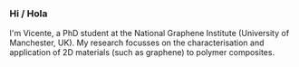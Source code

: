 ### Hi / Hola

I'm Vicente, a PhD student at the National Graphene Institute (University of Manchester, UK). My research focusses on the characterisation and application of 2D materials (such as graphene) to polymer composites.



<!--
**vinceyvincey/vinceyvincey** is a ✨ _special_ ✨ repository because its `README.md` (this file) appears on your GitHub profile.

Here are some ideas to get you started:

- 🔭 I’m currently working on ...
- 🌱 I’m currently learning ...
- 👯 I’m looking to collaborate on ...
- 🤔 I’m looking for help with ...
- 💬 Ask me about ...
- 📫 How to reach me: ...
- 😄 Pronouns: ...
- ⚡ Fun fact: ...
-->

